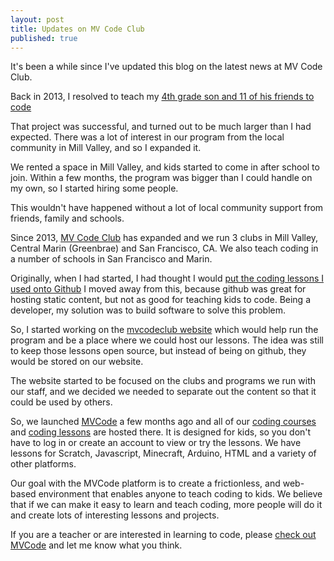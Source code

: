 ```yaml
---
layout: post
title: Updates on MV Code Club
published: true
---
```

It's been a while since I've updated this blog on the latest news at MV
Code Club.  

Back in 2013, I resolved to teach my [4th grade son and 11 of his
friends to code](/Teaching-Coding-to-4th-graders)  

That project was successful, and turned out to be much larger than I had expected.   There was a lot of interest in our program from the local community in Mill Valley, and so I expanded it.

We rented a space in Mill Valley, and kids started to come in after
school to join.  Within a few months, the program was bigger than I
could handle on my own, so I started hiring some people.

This wouldn't have happened without a lot of local community
support from friends, family and schools.

Since 2013, [MV Code Club](https://www.mvcodeclub.com) has expanded and we run 3 clubs in Mill
Valley, Central Marin (Greenbrae) and San Francisco, CA.  We also teach
coding 
in a number of schools in San Francisco and Marin.

Originally, when I had started, I had thought I would [put the coding
lessons I used onto Github](/an-open-source-coding-curriculum)  I moved
away from this, because github was great for hosting static
content, but not as good for teaching kids to code.  Being a
developer, my solution was to build software to solve this problem.

So, I started working on the [mvcodeclub
website](https://www.mvcodeclub.com) which would help run the
program and be a place where we could host our lessons.  The idea was
still to keep those lessons open source, but instead of being on
github, they would be stored on our website.

The website started to be focused on the clubs and programs we run
with our staff, and we decided we needed to separate out the
content so that it could be used by others.  

So, we launched
[MVCode](https://www.mvcode.co) a few months ago and all of our
[coding courses](https://www.mvcode.co) and [coding lessons](https://www.mvcode.co/lessons) are hosted there.  It is designed for kids, so you don't have to log in or create an account to view or try the lessons.    We have lessons for Scratch, Javascript, Minecraft, Arduino, HTML and a variety of other platforms.

Our goal with the MVCode platform is to create a frictionless, and web-based environment that
enables anyone to teach coding to kids.   We believe that if we can
make it easy to learn and teach coding, more people will do it and
create lots of interesting lessons and projects.

If you are a teacher or are interested in learning to code, please
[check out MVCode](https://www.mvcode.co) and let me know what you
think.
